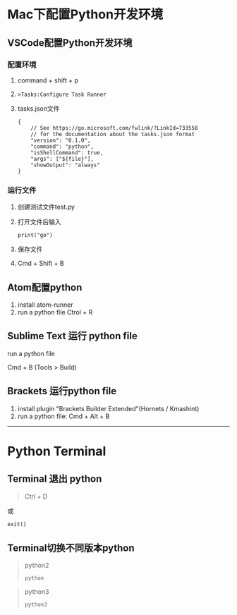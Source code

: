 # Mac下配置Python开发环境



## VSCode配置Python开发环境

### 配置环境

1. command + shift + p

2. ```
   >Tasks:Configure Task Runner
   ```

3. tasks.json文件

   ```
   {
       // See https://go.microsoft.com/fwlink/?LinkId=733558
       // for the documentation about the tasks.json format
       "version": "0.1.0",
       "command": "python",
       "isShellCommand": true,
       "args": ["${file}"],
       "showOutput": "always"
   }
   ```

### 运行文件

1. 创建测试文件test.py

2. 打开文件后输入

   ```
   print("go")
   ```

3. 保存文件

4. Cmd + Shift + B





## Atom配置python

1. install atom-runner
2. run a python file Ctrol + R





## Sublime Text 运行 python file

run a python file

Cmd + B (Tools > Build) 



## Brackets 运行python file

1. install plugin "Brackets Builder Extended"(Hornets / Kmashint)
2. run a python file: Cmd + Alt + B




------





# Python Terminal



## Terminal 退出 python

> Ctrl + D 

或

```python
exit()
```



## Terminal切换不同版本python

> python2
>
> ```python
> python 
> ```

> python3
>
> ```python
> python3
> ```